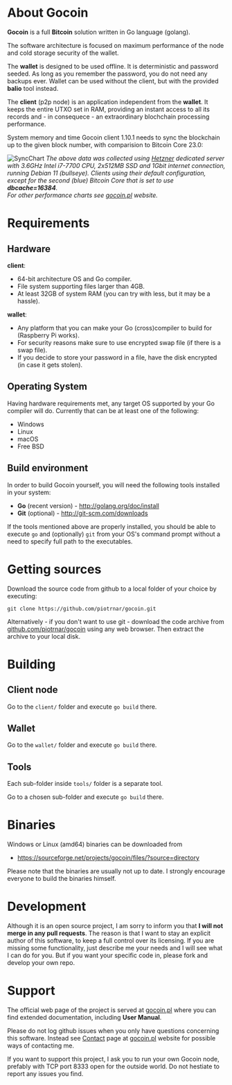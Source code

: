 # About Gocoin

**Gocoin** is a full **Bitcoin** solution written in Go language (golang).

The software architecture is focused on maximum performance of the node
and cold storage security of the wallet.

The **wallet** is designed to be used offline.
It is deterministic and password seeded.
As long as you remember the password, you do not need any backups ever.
Wallet can be used without the client, but with the provided **balio** tool instead.

The **client** (p2p node) is an application independent from the **wallet**.
It keeps the entire UTXO set in RAM, providing an instant access to all its records
and - in consequece - an extraordinary blochchain processing performance.

System memory and time Gocoin client 1.10.1 needs to sync the blockchain up to
the given block number, with comparision to Bitcoin Core 23.0:

![SyncChart](website/quick_sync_gocoin_vs_core.png)
*The above data was collected using [Hetzner](https://hetzner.com) dedicated server
with 3.6GHz Intel i7-7700 CPU, 2x512MB SSD and 1Gbit internet connection,
running Debian 11 (bullseye).
Clients using their default configuration, except for the second (blue) Bitcoin Core
that is set to use **dbcache=16384**.<br/>
For other performance charts see [gocoin.pl](https://gocoin.pl/gocoin_performance.html) website.*

# Requirements

## Hardware

**client**:

* 64-bit architecture OS and Go compiler.
* File system supporting files larger than 4GB.
* At least 32GB of system RAM (you can try with less, but it may be a hassle).


**wallet**:

* Any platform that you can make your Go (cross)compiler to build for (Raspberry Pi works).
* For security reasons make sure to use encrypted swap file (if there is a swap file).
* If you decide to store your password in a file, have the disk encrypted (in case it gets stolen).


## Operating System
Having hardware requirements met, any target OS supported by your Go compiler will do.
Currently that can be at least one of the following:

* Windows
* Linux
* macOS
* Free BSD

## Build environment
In order to build Gocoin yourself, you will need the following tools installed in your system:

* **Go** (recent version) - http://golang.org/doc/install
* **Git** (optional) - http://git-scm.com/downloads

If the tools mentioned above are properly installed, you should be able to execute `go` and
(optionally) `git` from your OS's command prompt without a need to specify full path to the
executables.

# Getting sources

Download the source code from github to a local folder of your choice by executing:

	git clone https://github.com/piotrnar/gocoin.git

Alternatively - if you don't want to use git - download the code archive
from [github.com/piotrnar/gocoin](https://github.com/piotrnar/gocoin)
using any web browser. Then extract the archive to your local disk.

# Building

## Client node
Go to the `client/` folder and execute `go build` there.


## Wallet
Go to the `wallet/` folder and execute `go build` there.


## Tools
Each sub-folder inside `tools/` folder is a separate tool.

Go to a chosen sub-folder and execute `go build` there.


# Binaries

Windows or Linux (amd64) binaries can be downloaded from

 * https://sourceforge.net/projects/gocoin/files/?source=directory

Please note that the binaries are usually not up to date.
I strongly encourage everyone to build the binaries himself.

# Development
Although it is an open source project, I am sorry to inform you that **I will not merge in any pull requests**.
The reason is that I want to stay an explicit author of this software, to keep a full control over its
licensing. If you are missing some functionality, just describe me your needs and I will see what I can do
for you. But if you want your specific code in, please fork and develop your own repo.

# Support
The official web page of the project is served at <a href="http://gocoin.pl">gocoin.pl</a>
where you can find extended documentation, including **User Manual**.

Please do not log github issues when you only have questions concerning this software.
Instead see [Contact](http://gocoin.pl/gocoin_links.html) page at [gocoin.pl](http://gocoin.pl) website
for possible ways of contacting me.

If you want to support this project, I ask you to run your own Gocoin node, prefably with TCP port 8333
open for the outside world. Do not hestiate to report any issues you find.
